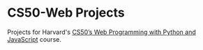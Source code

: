 # CS50-Web Projects

Projects for Harvard's [CS50’s Web Programming with Python and JavaScript](https://cs50.harvard.edu/web/2020/) course.

